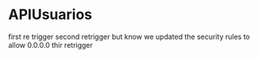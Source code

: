 # APIUsuarios

first re trigger
second retrigger but know we updated the security rules to allow 0.0.0.0
thir retrigger